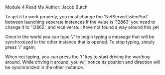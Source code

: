 Module 4 Read Me
Author: Jacob Butch

To get it to work properly, you must change the 'NetServerListenPort' between launching seperate instances
If the value is '12863' you need to change it to '12862', and vice versa.
I have not found a way around this yet

Once in the world you can type '/' to begin typing a message that will be synchronized in the other instance that is opened.
To stop typing, simply press '/' again;

When not typing, you can press the 'f' key to start driving the warthog around.
While driving it around, you will notice its position and direction will be synchronized in the other instance.